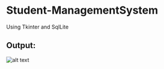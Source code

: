 # Student-ManagementSystem
Using Tkinter and SqlLite

## Output:
![alt text](https://saini-dhiraj.github.io/Student-ManagementSystem/Ouput.JPG)
